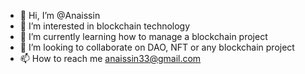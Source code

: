 - 👋 Hi, I’m @Anaissin
- 👀 I’m interested in blockchain technology
- 🌱 I’m currently learning how to manage a blockchain project
- 💞️ I’m looking to collaborate on DAO, NFT or any blockchain project
- 📫 How to reach me anaissin33@gmail.com

<!---
Anaissin/Anaissin is a ✨ special ✨ repository because its `README.md` (this file) appears on your GitHub profile.
You can click the Preview link to take a look at your changes.
--->
